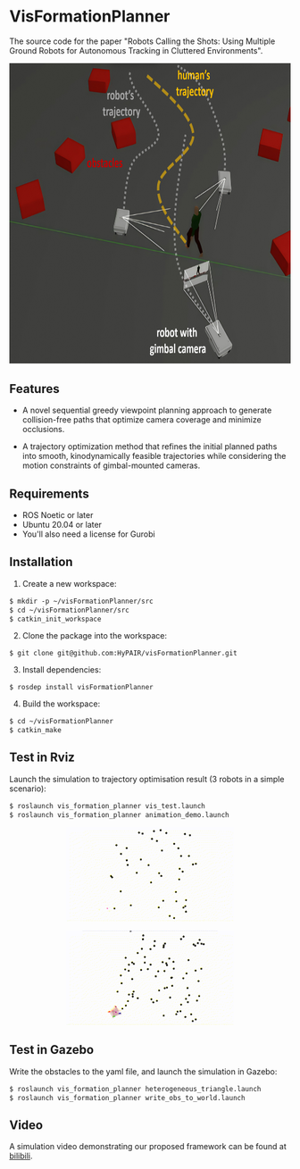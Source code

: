 # VisFormationPlanner
The source code for the paper "Robots Calling the Shots: Using Multiple Ground Robots for Autonomous Tracking in Cluttered Environments".
<p align="center">
  <img src="https://github.com/HyPAIR/VisFormationPlanner/blob/main/documents/over_view.png" alt="formation_planning" width="729" height=538.5">
</p>

## Features

 - A novel sequential greedy viewpoint planning approach to generate collision-free paths that optimize camera coverage and minimize occlusions.
 
 - A trajectory optimization method that refines the initial planned paths into smooth, kinodynamically feasible trajectories while considering the motion constraints of gimbal-mounted cameras.

## Requirements

 - ROS Noetic or later
 - Ubuntu 20.04 or later
 - You'll also need a license for Gurobi

## Installation

1. Create a new workspace:

```shell
$ mkdir -p ~/visFormationPlanner/src
$ cd ~/visFormationPlanner/src
$ catkin_init_workspace
```

2. Clone the package into the workspace:

```shell
$ git clone git@github.com:HyPAIR/visFormationPlanner.git
```

3. Install dependencies:
```shell
$ rosdep install visFormationPlanner
```

4. Build the workspace:

```shell
$ cd ~/visFormationPlanner
$ catkin_make
```

## Test in Rviz

Launch the simulation to trajectory optimisation result (3 robots in a simple scenario):
```shell
$ roslaunch vis_formation_planner vis_test.launch
$ roslaunch vis_formation_planner animation_demo.launch
```
<p align="center">
  <img src="https://github.com/HyPAIR/VisFormationPlanner/blob/main/documents/rviz_3.gif" alt="Multi-Formation Planning and Coordination for Object Transportation" width="300">
</p>
<p align="center">
  <img src="https://github.com/HyPAIR/VisFormationPlanner/blob/main/documents/rviz_4.gif" alt="Multi-Formation Planning and Coordination for Object Transportation" width="300">
</p>

## Test in Gazebo

Write the obstacles to the yaml file, and launch the simulation in Gazebo:
```shell
$ roslaunch vis_formation_planner heterogeneous_triangle.launch
$ roslaunch vis_formation_planner write_obs_to_world.launch
```

## Video

A simulation video demonstrating our proposed framework can be found at [bilibili](https://www.bilibili.com/video/BV15Z9jY2ECA/?spm_id_from=333.1387.list.card_archive.click&vd_source=bf49c74265570abfae0e3bacc588f839).
